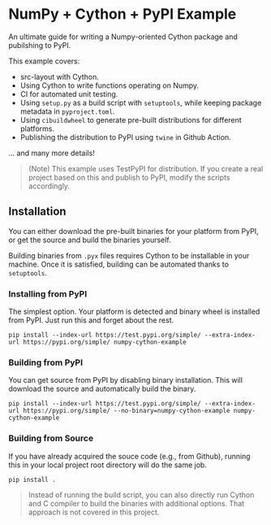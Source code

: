 # NumPy + Cython + PyPI Example

An ultimate guide for writing a Numpy-oriented Cython package and pubilshing to PyPI.

This example covers:

* src-layout with Cython.
* Using Cython to write functions operating on Numpy.
* CI for automated unit testing.
* Using `setup.py` as a build script with `setuptools`, while keeping package metadata in `pyproject.toml`.
* Using `cibuildwheel` to generate pre-built distributions for different platforms.
* Publishing the distribution to PyPI using `twine` in Github Action.

... and many more details!

> (Note) This example uses TestPyPI for distribution. If you create a real project based on this and publish to PyPI, modify the scripts accordingly.

## Installation

You can either download the pre-built binaries for your platform from PyPI, or get the source and build the binaries yourself.

Building binaries from `.pyx` files requires Cython to be installable in your machine.
Once it is satisfied, building can be automated thanks to `setuptools`.

### Installing from PyPI

The simplest option. Your platform is detected and binary wheel is installed from PyPI. Just run this and forget about the rest.

```
pip install --index-url https://test.pypi.org/simple/ --extra-index-url https://pypi.org/simple/ numpy-cython-example
```

### Building from PyPI

You can get source from PyPI by disabling binary installation.
This will download the source and automatically build the binary.

```
pip install --index-url https://test.pypi.org/simple/ --extra-index-url https://pypi.org/simple/ --no-binary=numpy-cython-example numpy-cython-example
```

### Building from Source

If you have already acquired the souce code (e.g., from Github), running this in your local project root directory will do the same job.

```
pip install .
```

> Instead of running the build script, you can also directly run Cython and C compiler to build the binaries with additional options. That approach is not covered in this project.
